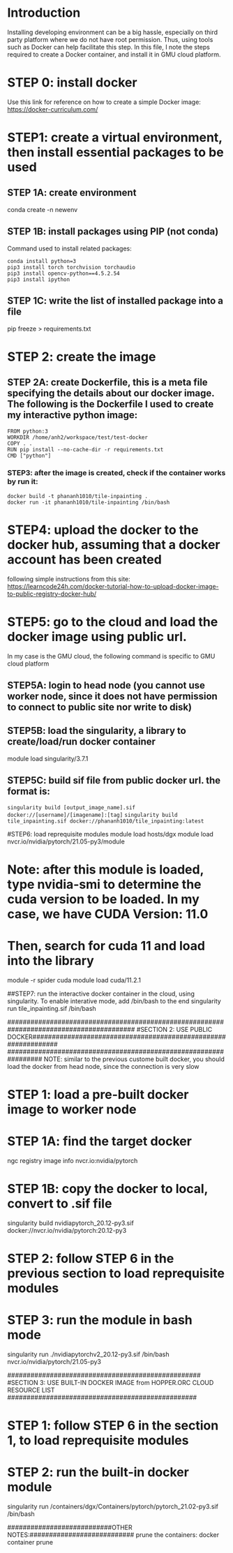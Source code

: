 # Introduction
Installing developing environment can be a big hassle, especially on third party platform where we do not have root permission. Thus, using tools such as Docker can help facilitate this step. In this file, I note the steps required to create a Docker container, and install it in GMU cloud platform.


# STEP 0: install docker
Use this link for reference on how to create a simple Docker image: https://docker-curriculum.com/

# STEP1: create a virtual environment, then install essential packages to be used
## STEP 1A: create environment
conda create -n newenv

## STEP 1B: install packages using PIP (not conda)
Command used to install related packages:
  ```
conda install python=3
pip3 install torch torchvision torchaudio
pip3 install opencv-python==4.5.2.54
pip3 install ipython
  ```
## STEP 1C: write the list of installed package into a file
pip freeze > requirements.txt


# STEP 2: create the image
  
## STEP 2A: create Dockerfile, this is a meta file specifying the details about our docker image. The following is the Dockerfile I used to create my interactive python image:
  
```
FROM python:3
WORKDIR /home/anh2/workspace/test/test-docker
COPY . .
RUN pip install --no-cache-dir -r requirements.txt
CMD ["python"]
```
### STEP3: after the image is created, check if the container works by run it:
  ```
docker build -t phananh1010/tile-inpainting .
docker run -it phananh1010/tile-inpainting /bin/bash
  ```
# STEP4: upload the docker to the docker hub, assuming that a docker account has been created
following simple instructions from this site: https://learncode24h.com/docker-tutorial-how-to-upload-docker-image-to-public-registry-docker-hub/


# STEP5: go to the cloud and load the docker image using public url.
In my case is the GMU cloud, the following command is specific to GMU cloud platform
  
## STEP5A: login to head node (you cannot use worker node, since it does not have permission to connect to public site nor write to disk)
  
## STEP5B: load the singularity, a library to create/load/run docker container
module load singularity/3.7.1
  
## STEP5C: build sif file from public docker url. the format is:
`singularity build [output_image_name].sif docker://[username]/[imagename]:[tag]`
`singularity build tile_inpainting.sif docker://phananh1010/tile_inpainting:latest`

#STEP6: load reprequisite modules
module load hosts/dgx
module load nvcr.io/nvidia/pytorch/21.05-py3/module

# Note: after this module is loaded, type nvidia-smi to determine the cuda version to be loaded. In my case, we have CUDA Version: 11.0
# Then, search for cuda 11 and load into the library
module -r spider cuda
module load cuda/11.2.1

##STEP7: run the interactive docker container in the cloud, using singularity. To enable interative mode, add /bin/bash to the end
singularity run tile_inpainting.sif /bin/bash

#########################################################################################
#SECTION 2: USE PUBLIC DOCKER###############################################################
#################################################################
NOTE: similar to the previous custome built docker, you should load the docker from head node, since the connection is very slow


# STEP 1: load a pre-built docker image to worker node
# STEP 1A: find the target docker 
ngc registry image info nvcr.io:nvidia/pytorch
# STEP 1B: copy the docker to local, convert to .sif file
singularity build nvidiapytorch_20.12-py3.sif docker://nvcr.io/nvidia/pytorch:20.12-py3

# STEP 2: follow STEP 6 in the previous section to load reprequisite modules

# STEP 3: run the module in bash mode
singularity  run ./nvidiapytorchv2_20.12-py3.sif /bin/bash
nvcr.io/nvidia/pytorch/21.05-py3

##################################################
#SECTION 3: USE BUILT-IN DOCKER IMAGE from HOPPER.ORC CLOUD RESOURCE LIST
#################################################

# STEP 1: follow STEP 6 in the section 1, to load reprequisite modules
# STEP 2: run the built-in docker module
singularity run /containers/dgx/Containers/pytorch/pytorch_21.02-py3.sif /bin/bash

###########################OTHER NOTES:###########################
prune the containers:
docker container prune



